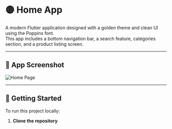 # 🟡 Home App

A modern Flutter application designed with a golden theme and clean UI using the Poppins font.  
This app includes a bottom navigation bar, a search feature, categories section, and a product listing screen.

---

## 📱 App Screenshot

![Home Page](image/Screenshot%202025-07-25%20214210.png.png)

---

## 🚀 Getting Started

To run this project locally:

1. **Clone the repository**  
